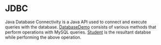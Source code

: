 # JDBC 
Java Database Connectivity is a Java API used to connect and execute queries with the database.
[DatabaseDemo](../JDBC/DatabaseDemo.java) consists of various methods that perform operations with MySQL queries.
[Student](../JDBC/student.ibd) is the resultant databse while performing the above operation.
